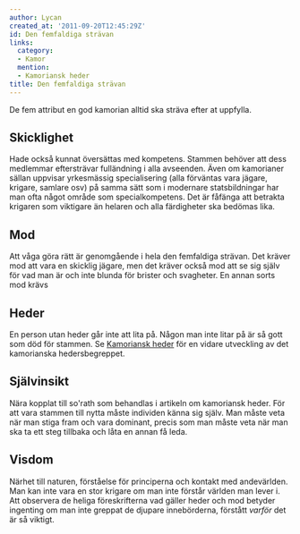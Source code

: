 ```yaml
---
author: Lycan
created_at: '2011-09-20T12:45:29Z'
id: Den femfaldiga strävan
links:
  category:
  - Kamor
  mention:
  - Kamoriansk heder
title: Den femfaldiga strävan
---
```


De fem attribut en god kamorian alltid ska sträva efter at uppfylla.

Skicklighet
--------
Hade också kunnat översättas med kompetens. Stammen behöver att dess medlemmar eftersträvar
fulländning i alla avseenden. Även om kamorianer sällan uppvisar yrkesmässig specialisering (alla
förväntas vara jägare, krigare, samlare osv) på samma sätt som i modernare statsbildningar har man
ofta något område som specialkompetens. Det är fåfänga att betrakta krigaren som viktigare än
helaren och alla färdigheter ska bedömas lika.

Mod
--------
Att våga göra rätt är genomgående i hela den femfaldiga strävan. Det kräver mod att vara en skicklig
jägare, men det kräver också mod att se sig själv för vad man är och inte blunda för brister och
svagheter. En annan sorts mod krävs

Heder
--------
En person utan heder går inte att lita på. Någon man inte litar på är så gott som död för stammen.
Se [Kamoriansk heder] för en vidare utveckling av det kamorianska hedersbegreppet.

Självinsikt
--------
Nära kopplat till so'rath som behandlas i artikeln om kamoriansk heder. För att vara stammen till
nytta måste individen känna sig själv. Man måste veta när man stiga fram och vara dominant, precis
som man måste veta när man ska ta ett steg tillbaka och låta en annan få leda.

Visdom
--------
Närhet till naturen, förståelse för principerna och kontakt med andevärlden. Man kan inte vara en
stor krigare om man inte förstår världen man lever i. Att observera de heliga föreskrifterna vad
gäller heder och mod betyder ingenting om man inte greppat de djupare innebörderna, förstått
*varför* det är så viktigt.

  [Kamoriansk heder]: Kamoriansk_heder